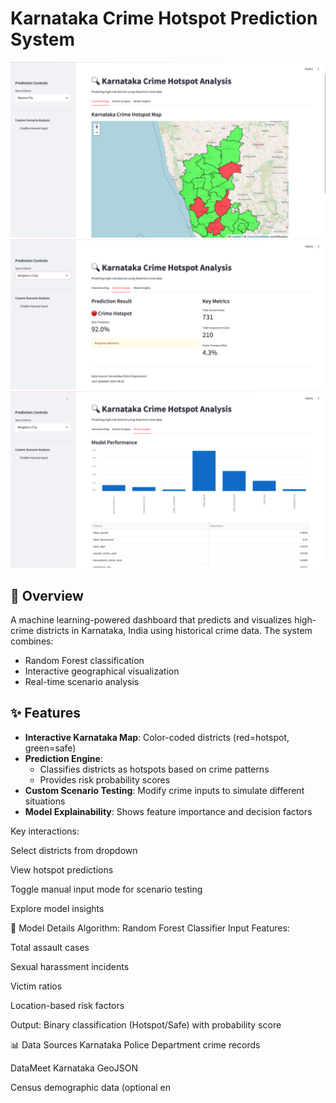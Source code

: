 # Karnataka Crime Hotspot Prediction System

![Dashboard Screenshot](./assects/1.png) 
![Dashboard Screenshot](./assects/2.png) 
![Dashboard Screenshot](./assects/3.png) 

## 📌 Overview
A machine learning-powered dashboard that predicts and visualizes high-crime districts in Karnataka, India using historical crime data. The system combines:
- Random Forest classification
- Interactive geographical visualization
- Real-time scenario analysis

## ✨ Features
- **Interactive Karnataka Map**: Color-coded districts (red=hotspot, green=safe)
- **Prediction Engine**: 
  - Classifies districts as hotspots based on crime patterns
  - Provides risk probability scores
- **Custom Scenario Testing**: Modify crime inputs to simulate different situations
- **Model Explainability**: Shows feature importance and decision factors

Key interactions:

Select districts from dropdown

View hotspot predictions

Toggle manual input mode for scenario testing

Explore model insights

🤖 Model Details
Algorithm: Random Forest Classifier
Input Features:

Total assault cases

Sexual harassment incidents

Victim ratios

Location-based risk factors

Output: Binary classification (Hotspot/Safe) with probability score

📊 Data Sources
Karnataka Police Department crime records

DataMeet Karnataka GeoJSON

Census demographic data (optional en